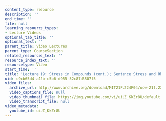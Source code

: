 ```yaml
---
content_type: resource
description: ''
end_time: ''
file: null
learning_resource_types:
- Lecture Videos
optional_tab_title: ''
optional_text: ''
parent_title: Video Lectures
parent_type: CourseSection
related_resources_text: ''
resource_index_text: ''
resourcetype: Video
start_time: ''
title: 'Lecture 19: Stress in Compounds (cont.); Sentence Stress and Rhythm'
uid: c9cb65d4-a12b-c5b6-d955-52c87d6807f5
video_files:
  archive_url: http://www.archive.org/download/MIT21F.224F04/ocw-21f.224-16nov2004-220k.mp4
  video_captions_file: null
  video_thumbnail_file: https://img.youtube.com/vi/uiUZ_KkZr8U/default.jpg
  video_transcript_file: null
video_metadata:
  youtube_id: uiUZ_KkZr8U
---
```

